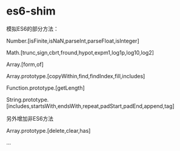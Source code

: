 # es6-shim

模拟ES6的部分方法：

Number.[isFinite,isNaN,parseInt,parseFloat,isInteger]

Math.[trunc,sign,cbrt,fround,hypot,expm1,log1p,log10,log2]

Array.[form,of]

Array.prototype.[copyWithin,find,findIndex,fill,includes]

Function.prototype.[getLength]

String.prototype.[includes,startsWith,endsWith,repeat,padStart,padEnd,append,tag]

另外增加非ES6方法

Array.prototype.[delete,clear,has]

...

